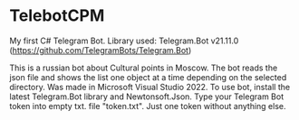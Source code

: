 # TelebotCPM

My first C# Telegram Bot. Library used: Telegram.Bot v21.11.0 (https://github.com/TelegramBots/Telegram.Bot)

This is a russian bot about Cultural points in Moscow. The bot reads the json file and shows the list one object at a time depending on the selected directory. Was made in Microsoft Visual Studio 2022. To use bot, install the latest Telegram.Bot library and Newtonsoft.Json. Type your Telegram Bot token into empty txt. file "token.txt". Just one token without anything else.
